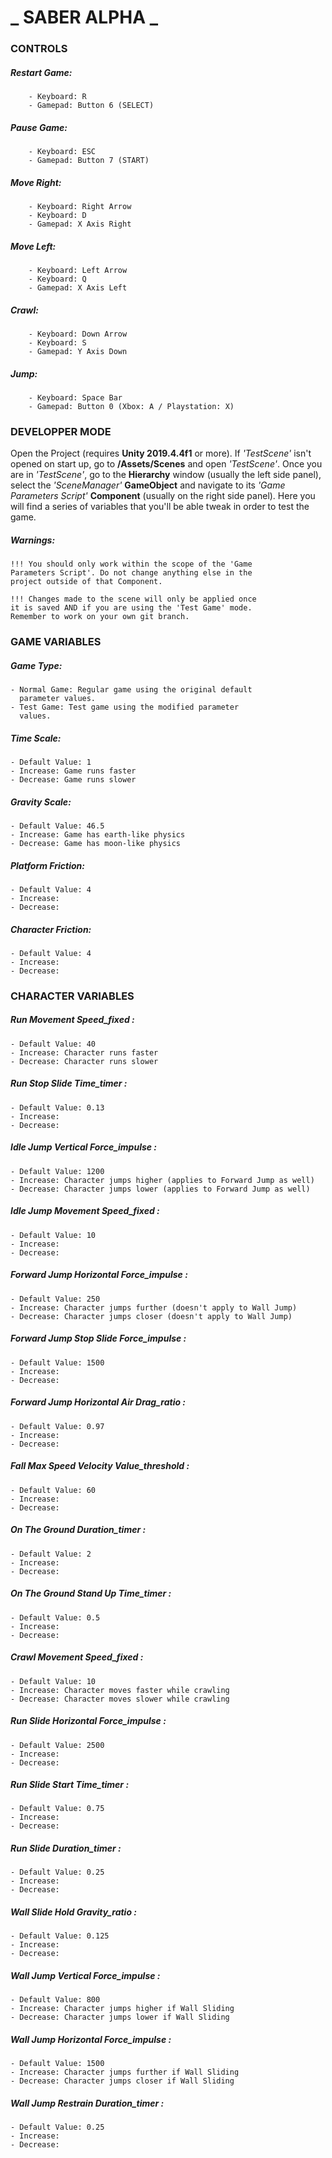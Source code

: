 # _ SABER ALPHA _

### CONTROLS

##### Restart Game:
		- Keyboard: R
		- Gamepad: Button 6 (SELECT)

##### Pause Game:
		- Keyboard: ESC
		- Gamepad: Button 7 (START)

##### Move Right:
		- Keyboard: Right Arrow
		- Keyboard: D
		- Gamepad: X Axis Right

##### Move Left:
		- Keyboard: Left Arrow
		- Keyboard: Q
		- Gamepad: X Axis Left

##### Crawl:
		- Keyboard: Down Arrow
		- Keyboard: S
		- Gamepad: Y Axis Down

##### Jump:
		- Keyboard: Space Bar
		- Gamepad: Button 0 (Xbox: A / Playstation: X)

### DEVELOPPER MODE
Open the Project (requires **Unity 2019.4.4f1** or more). If *'TestScene'* isn't opened on start up, go to **/Assets/Scenes** and open *'TestScene'*. Once you are in *'TestScene'*, go to the **Hierarchy** window (usually the left side panel), select the *'SceneManager'* **GameObject** and navigate to its *'Game Parameters Script'* **Component** (usually on the right side panel). Here you will find a series of variables that you'll be able tweak in order to test the game.

##### Warnings:
	!!! You should only work within the scope of the 'Game 
	Parameters Script'. Do not change anything else in the
	project outside of that Component.

	!!! Changes made to the scene will only be applied once 
	it is saved AND if you are using the 'Test Game' mode. 
	Remember to work on your own git branch.

### GAME VARIABLES

##### Game Type:
	- Normal Game: Regular game using the original default 
	  parameter values.
	- Test Game: Test game using the modified parameter 
	  values.

##### Time Scale:
	- Default Value: 1
	- Increase: Game runs faster
	- Decrease: Game runs slower

##### Gravity Scale:
	- Default Value: 46.5
	- Increase: Game has earth-like physics
	- Decrease: Game has moon-like physics

##### Platform Friction:
	- Default Value: 4
	- Increase: 
	- Decrease: 

##### Character Friction:
	- Default Value: 4
	- Increase: 
	- Decrease: 

### CHARACTER VARIABLES

##### Run Movement Speed_fixed :
	- Default Value: 40
	- Increase: Character runs faster
	- Decrease: Character runs slower

##### Run Stop Slide Time_timer :
	- Default Value: 0.13
	- Increase: 
	- Decrease: 

##### Idle Jump Vertical Force_impulse :
	- Default Value: 1200
	- Increase: Character jumps higher (applies to Forward Jump as well)
	- Decrease: Character jumps lower (applies to Forward Jump as well)

##### Idle Jump Movement Speed_fixed :
	- Default Value: 10
	- Increase: 
	- Decrease: 

##### Forward Jump Horizontal Force_impulse :
	- Default Value: 250
	- Increase: Character jumps further (doesn't apply to Wall Jump)
	- Decrease: Character jumps closer (doesn't apply to Wall Jump)

##### Forward Jump Stop Slide Force_impulse :
	- Default Value: 1500
	- Increase: 
	- Decrease: 

##### Forward Jump Horizontal Air Drag_ratio :
	- Default Value: 0.97
	- Increase: 
	- Decrease: 

##### Fall Max Speed Velocity Value_threshold :
	- Default Value: 60
	- Increase: 
	- Decrease: 

##### On The Ground Duration_timer :
	- Default Value: 2
	- Increase: 
	- Decrease: 

##### On The Ground Stand Up Time_timer :
	- Default Value: 0.5
	- Increase: 
	- Decrease: 

##### Crawl Movement Speed_fixed :
	- Default Value: 10
	- Increase: Character moves faster while crawling
	- Decrease: Character moves slower while crawling

##### Run Slide Horizontal Force_impulse :
	- Default Value: 2500
	- Increase: 
	- Decrease: 

##### Run Slide Start Time_timer :
	- Default Value: 0.75
	- Increase: 
	- Decrease: 

##### Run Slide Duration_timer :
	- Default Value: 0.25
	- Increase: 
	- Decrease: 

##### Wall Slide Hold Gravity_ratio :
	- Default Value: 0.125
	- Increase: 
	- Decrease: 

##### Wall Jump Vertical Force_impulse :
	- Default Value: 800
	- Increase: Character jumps higher if Wall Sliding
	- Decrease: Character jumps lower if Wall Sliding

##### Wall Jump Horizontal Force_impulse :
	- Default Value: 1500
	- Increase: Character jumps further if Wall Sliding
	- Decrease: Character jumps closer if Wall Sliding 

##### Wall Jump Restrain Duration_timer :
	- Default Value: 0.25
	- Increase: 
	- Decrease: 
